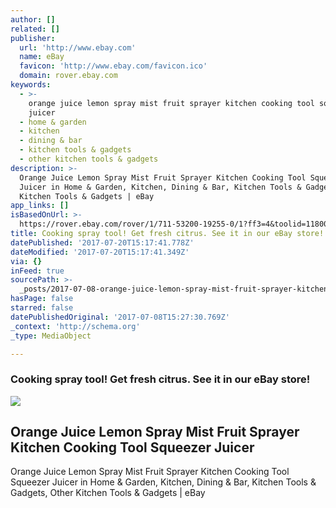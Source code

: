 ```yaml
---
author: []
related: []
publisher:
  url: 'http://www.ebay.com'
  name: eBay
  favicon: 'http://www.ebay.com/favicon.ico'
  domain: rover.ebay.com
keywords:
  - >-
    orange juice lemon spray mist fruit sprayer kitchen cooking tool squeezer
    juicer
  - home & garden
  - kitchen
  - dining & bar
  - kitchen tools & gadgets
  - other kitchen tools & gadgets
description: >-
  Orange Juice Lemon Spray Mist Fruit Sprayer Kitchen Cooking Tool Squeezer
  Juicer in Home & Garden, Kitchen, Dining & Bar, Kitchen Tools & Gadgets, Other
  Kitchen Tools & Gadgets | eBay
app_links: []
isBasedOnUrl: >-
  https://rover.ebay.com/rover/1/711-53200-19255-0/1?ff3=4&toolid=11800&pub=5575272753&campid=5338042010&mpre=http%3A%2F%2Fwww.ebay.com%2Fitm%2FOrange-Juice-Lemon-Spray-Mist-Fruit-Sprayer-Kitchen-Cooking-Tool-Squeezer-Juicer-%2F132248420814%3Fhash%3Ditem1eca9ec1ce%3Ag%3AQZkAAOSwbiFZWf72
title: Cooking spray tool! Get fresh citrus. See it in our eBay store!
datePublished: '2017-07-20T15:17:41.778Z'
dateModified: '2017-07-20T15:17:41.349Z'
via: {}
inFeed: true
sourcePath: >-
  _posts/2017-07-08-orange-juice-lemon-spray-mist-fruit-sprayer-kitchen-cooking.md
hasPage: false
starred: false
datePublishedOriginal: '2017-07-08T15:27:30.769Z'
_context: 'http://schema.org'
_type: MediaObject

---
```

### Cooking spray tool! Get fresh citrus. See it in our eBay store!

<article style=""><img src="https://s3-us-west-2.amazonaws.com/the-grid-img/p/c2d1afe1c9bd931f81c2c445a526d31ae98dab20.jpg" /><h1>Orange Juice Lemon Spray Mist Fruit Sprayer Kitchen Cooking Tool Squeezer Juicer</h1><p>Orange Juice Lemon Spray Mist Fruit Sprayer Kitchen Cooking Tool Squeezer Juicer in Home &amp; Garden, Kitchen, Dining &amp; Bar, Kitchen Tools &amp; Gadgets, Other Kitchen Tools &amp; Gadgets | eBay</p></article>